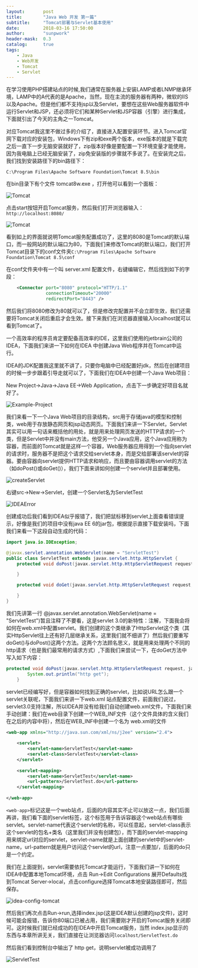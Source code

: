 ```yaml
---
layout:       post
title:        "Java Web 开发 第一篇"
subtitle:     "Tomcat部署与Servlet基本使用"
date:         2018-03-16 17:50:00
author:       "sunpwork"
header-mask:  0.3
catalog:      true
tags:
    - Java
    - Web开发
    - Tomcat
    - Servlet
---
```


在学习使用PHP搭建站点的时候,我们通常在服务器上安装LAMP或者LNMP继承环境，LAMP中的A代表的是Apache，当然，现在主流的服务器有两种，微软的IIS以及Apache。但是他们都不支持jsp以及Servlet，要想在这些Web服务器软件中运行Servlet和JSP，还必须将它们和某种Servlet和JSP容器（引擎）进行集成，下面就引出了今天的主角之一Tomcat。

对应Tomcat我这里不做过多的介绍了，直接进入配置安装环节。进入Tomcat官网下载对应的安装包，Windows下有zip和exe两个版本，exe版本的就是下载完之后一直下一步无脑安装就好了，zip版本好像是要配置一下环境变量才能使用，因为我电脑上已经无脑安装了，zip免安装版的步骤就不多说了。在安装完之后，我们找到安装路径下的bin路径下：

```
C:\Program Files\Apache Software Foundation\Tomcat 8.5\bin
```

在bin目录下有个文件 tomcat8w.exe ，打开他可以看到一个面板：

![Tomcat](/img/in-post/javaweb/Tomcat-Start.png)

点击start按钮开启Tomcat服务，然后我们打开浏览器输入：`http://localhost:8080/`

![Tomcat](/img/in-post/javaweb/Tomcat-Page.png)

看到如上的界面就说明Tomcat服务配置成功了，这里的8080是Tomcat的默认端口，而一般网站的默认端口为80，下面我们来修改Tomcat的默认端口，我们打开Tomcat目录下的conf文件夹`C:\Program Files\Apache Software Foundation\Tomcat 8.5\conf`

在conf文件夹中有一个叫 server.xml 配置文件，右键编辑它，然后找到如下的字段：

```xml
    <Connector port="8080" protocol="HTTP/1.1"
               connectionTimeout="20000"
               redirectPort="8443" />
```

然后我们将8080修改为80就可以了，但是修改完配置并不会立即生效，我们还需要将Tomcat关闭后重启才会生效。接下来我们在浏览器直接输入localhost就可以看到Tomcat了。

一个高效率的程序员肯定要配备高效率的IDE，这里我们使用的jetbrain公司的IDEA，下面我们来讲一下如何在IDEA 中创建Java Web程序并在Tomcat中运行。

IDEA的JDK配置我这里就不讲了，只要你电脑中已经配置好jdk，然后在创建项目的时候一步步跟着引导走就可以了，下面我们在IDEA中创建一个Java Web项目：



New Project->Java->Java EE->Web Application，点击下一步确定好项目名就好了。

![Example-Project](/img/in-post/javaweb/Example-Project.png)

我们来看一下一个Java Web项目的目录结构，src用于存储java的模型和控制类，web用于存放静态网页和jsp动态网页。下面我们来讲一下Servlet，Servlet其实可以用一句话来概括他的用处，就是用来处理网页发送的HTTP请求的一个类，但是Servlet中并没有main方法，他受另一个Java应用，这个Java应用称为容器，而前面的Tomcat就是这样一个容器，Web服务器应用得到一个指向servlet的请求时，服务器不是把这个请求交给servlet本身，而是交给部署该servlet的容器。要由容器向servlet提供HTTP请求和响应，而且要由容器调用servlet的方法（如doPost()或doGet()），我们下面来讲如何创建一个servlet并且部署使用。

![createServlet](/img/in-post/javaweb/createServlet.png)

右键src->New->Servlet，创建一个Servlet名为ServletTest

![IDEAError](/img/in-post/javaweb/IDEAError.png)

创建成功后我们看到IDEA似乎报错了，我们把鼠标移到servlet上面查看错误提示，好像是我们的项目中没有java EE 6的jar包，根据提示直接下载安装吗，下面我们来看一下这段自动生成的代码：

```java
import java.io.IOException;

@javax.servlet.annotation.WebServlet(name = "ServletTest")
public class ServletTest extends javax.servlet.http.HttpServlet {
    protected void doPost(javax.servlet.http.HttpServletRequest request, javax.servlet.http.HttpServletResponse response) throws javax.servlet.ServletException, IOException {

    }

    protected void doGet(javax.servlet.http.HttpServletRequest request, javax.servlet.http.HttpServletResponse response) throws javax.servlet.ServletException, IOException {

    }
}
```

我们先讲第一行 @javax.servlet.annotation.WebServlet(name = "ServletTest")暂且注释了不要看，这是servlet 3.0的新特性：注解，下面我会将如何在web.xml中配置servlet。我们创建的这个类继承了HttpServlet这个类（其实HttpServlet往上还有好几层继承关系，这里我们就不细讲了）然后我们要重写doGet()与doPost()这两个方法。这两个方法顾名思义，就是用来处理两个不同的http请求（也是我们最常用的请求方式）,下面我们来尝试一下，在doGet方法中写入如下内容：

```java
protected void doPost(javax.servlet.http.HttpServletRequest request, javax.servlet.http.HttpServletResponse response) throws javax.servlet.ServletException, IOException {
        System.out.println("http get");
    }
```

servlet已经编写好，但是容器如何找到正确的servlet，比如说URL怎么跟一个servlet关联呢，下面我们来讲一下web.xml 站点配置文件，前面我们说过，servlet3.0支持注解，所以IDEA并没有给我们自动创建web.xml文件，下面我们来手动创建：我们在web目录下创建一个WEB_INF文件（这个文件具体的含义我们在之后的内容中将），然后在WEB_INF中创建一个名为 web.xml的文件

```xml
<web-app xmlns="http://java.sun.com/xml/ns/j2ee" version="2.4">
    
    <servlet>
        <servlet-name>ServletTest</servlet-name>
        <servlet-class>ServletTest</servlet-class>
    </servlet>
    
    <servlet-mapping>
        <servlet-name>ServletTest</servlet-name>
        <url-pattern>/ServletTest.do</url-pattern>
    </servlet-mapping>
    
</web-app>
```

`<web-app>`标记这是一个web站点，后面的内容其实不止可以放这一点，我们后面再讲，我们看下面的servlet标签，这个标签用于告诉容器这个web站点有哪些servlet。servlet-name代表这个servlet的名称，可以任意起，servlet-class表示这个servlet的包名+类名（这里我们并没有创建包），而下面的servlet-mapping用来绑定url对应的servlet，servlet-name就是上面创建的servlet中的servlet-name，url-pattern就是用户访问这个servlet的url，注意一点要加/，后面的do只是一个约定。

我们在上面提到，servlet需要依托Tomcat才能运行，下面我们讲一下如何在IDEA中配置本地Tomcat环境，点击 Run->Edit Configurations 展开Defaults找到Tomcat Server->local，点击configure选择Tomcat本地安装路径即可，然后保存。

![idea-config-tomcat](/img/in-post/javaweb/idea-config-tomcat.png)

然后我们再次点击Run->run,选择index.jsp(这是IDEA默认创建的jsp文件)，这时候可能会报错，告诉你80端口已被占用，我们需要刚才开启的Tomcat服务关闭即可。这时候我们就已经成功的在IDEA中开启Tomcat服务，当然 index.jsp显示的东西与本章所讲无关，我们直接在让浏览器访问`localhost/ServletTest.do`

然后我们看到控制台中输出了 http get，说明servlet被成功调用了

![ServletTest](/img/in-post/javaweb/ServletTest.png)
